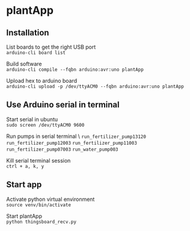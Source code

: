 # plantApp


## Installation

List boards to get the right USB port \
`arduino-cli board list`

Build software \
`arduino-cli compile --fqbn arduino:avr:uno plantApp`

Upload hex to arduino board \
`arduino-cli upload -p /dev/ttyACM0 --fqbn arduino:avr:uno plantApp`

## Use Arduino serial in terminal

Start serial in ubuntu \
`sudo screen /dev/ttyACM0 9600` 

Run pumps in serial terminal \ 
`run_fertilizer_pump13120` 
`run_fertilizer_pump12003` 
`run_fertilizer_pump11003` 
`run_fertilizer_pump07003` 
`run_water_pump003` 

Kill serial terminal session \
`ctrl + a, k, y`

## Start app

Activate python virtual environment \
`source venv/bin/activate`

Start plantApp \
`python thingsboard_recv.py`


